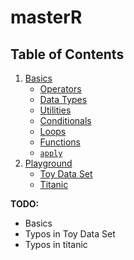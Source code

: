 # masterR

## Table of Contents

1. [Basics](../base/)
    * [Operators](../master/base/operators.md)
    * [Data Types](../master/base/types.md)
    * [Utilities](../master/base/utils.md)
    * [Conditionals](../master/base/cond.md)
    * [Loops](../master/base/loops.md)
    * [Functions](../master/base/functions.md)
    * [`apply`](../master/base/apply.md)
2. [Playground](../master/playground/)
    * [Toy Data Set](../master/playground/toy_data/)
    * [Titanic](../master/playground/titanic/)

__TODO:__

* Basics
* Typos in Toy Data Set
* Typos in titanic
